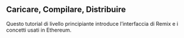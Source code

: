 ## Caricare, Compilare, Distribuire

Questo tutorial di livello principiante introduce l’interfaccia di Remix e i concetti usati in Ethereum.